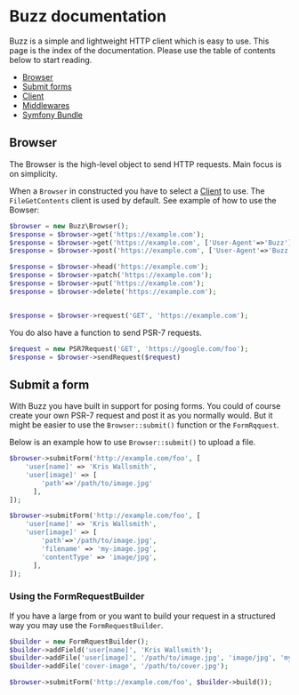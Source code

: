 # Buzz documentation

Buzz is a simple and lightweight HTTP client which is easy to use. This page is 
the index of the documentation. Please use the table of contents below to start
reading. 

* [Browser](#browser)
* [Submit forms](#submit-a-form) 
* [Client](/doc/client.md)
* [Middlewares](/doc/middlewares.md) 
* [Symfony Bundle](/doc/symfony.md) 


## Browser

The Browser is the high-level object to send HTTP requests. Main focus is on simplicity. 

When a `Browser` in constructed you have to select a [Client](/doc/client.md) to use. The 
`FileGetContents` client is used by default. See example of how
to use the Bowser: 

```php
$browser = new Buzz\Browser();
$response = $browser->get('https://example.com');
$response = $browser->get('https://example.com', ['User-Agent'=>'Buzz']);
$response = $browser->post('https://example.com', ['User-Agent'=>'Buzz'], 'http-post-body');

$response = $browser->head('https://example.com');
$response = $browser->patch('https://example.com');
$response = $browser->put('https://example.com');
$response = $browser->delete('https://example.com');


$response = $browser->request('GET', 'https://example.com');
```

You do also have a function to send PSR-7 requests. 

```php
$request = new PSR7Request('GET', 'https://google.com/foo');
$response = $browser->sendRequest($request)
```

## Submit a form

With Buzz you have built in support for posing forms. You could of course create your own PSR-7 request and post it 
as you normally would. But it might be easier to use the `Browser::submit()` function or the `FormRqquest`. 

Below is an example how to use `Browser::submit()` to upload a file. 

```php
$browser->submitForm('http://example.com/foo', [
    'user[name]' => 'Kris Wallsmith',
    'user[image]' => [
        'path'=>'/path/to/image.jpg'
      ],
]);
``` 

```php
$browser->submitForm('http://example.com/foo', [
    'user[name]' => 'Kris Wallsmith',
    'user[image]' => [
        'path'=>'/path/to/image.jpg',
        'filename' => 'my-image.jpg',
        'contentType' => 'image/jpg',
      ],
]);
``` 

### Using the FormRequestBuilder

If you have a large from or you want to build your request in a structured way you may use the `FormRequestBuilder`.

```php
$builder = new FormRquestBuilder();
$builder->addField('user[name]', 'Kris Wallsmith');
$builder->addFile('user[image]', '/path/to/image.jpg', 'image/jpg', 'my-image.jpg');
$builder->addFile('cover-image', '/path/to/cover.jpg');

$browser->submitForm('http://example.com/foo', $builder->build());
``` 
  